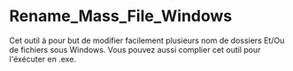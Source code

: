 # Rename_Mass_File_Windows
Cet outil à pour but de modifier facilement plusieurs nom de dossiers Et/Ou de fichiers sous Windows.
Vous pouvez aussi complier cet outil pour l'éxécuter en .exe.
